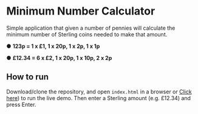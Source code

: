 Minimum Number Calculator
=============

Simple application that given a number of pennies will calculate the minimum number of Sterling coins needed to make that amount.

● **123p = 1 x £1, 1 x 20p, 1 x 2p, 1 x 1p**


● **£12.34 = 6 x £2, 1 x 20p, 1 x 10p, 2 x 2p**

## How to run 

Download/clone the repository, and open `index.html` in a browser or  [Click here](https://minimumnumber.000webhostapp.com)) to run the live demo. Then enter a Sterling amount (e.g. £12.34) and press Enter.





